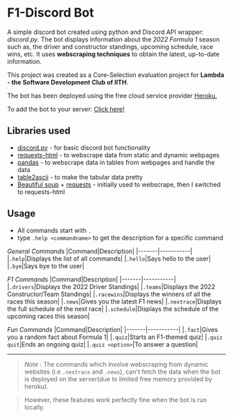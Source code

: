 # F1-Discord Bot

A simple discord bot created using python and Discord API wrapper: *discord.py*. The bot displays information about the *2022 Formula 1* season such as, the driver and constructor standings, upcoming schedule, race wins, etc. It uses **webscraping techniques** to obtain the latest, up-to-date information.

This project was created as a Core-Selection evaluation project for **Lambda - the Software Development Club of IITH**.

The bot has been deployed using the free cloud service provider [Heroku.](https://www.heroku.com/)

To add the bot to your server:
[Click here!](https://discord.com/oauth2/authorize?client_id=988392963434508318&permissions=534723950656&scope=bot)

## Libraries used

* [discord.py](https://discordpy.readthedocs.io/en/stable/) - for basic discord bot functionality
* [requests-html](https://requests.readthedocs.io/projects/requests-html/en/latest/) - to webscrape data from static and dynamic webpages
* [pandas](https://pandas.pydata.org/docs/) - to webscrape data in tables from webpages and handle the data
* [table2ascii](https://table2ascii.readthedocs.io/en/latest/) - to make the tabular data pretty
* [Beautiful soup](https://www.crummy.com/software/BeautifulSoup/bs4/doc/) + [requests](https://requests.readthedocs.io/en/latest/) - initially used to webscrape, then I switched to requests-html

## Usage

* All commands start with `.` 
* type `.help <commandname>` to get the description for a specific command

*General Commands*
|Command|Description|
|-------|-----------|
|`.help`|Displays the list of all commands|
|`.hello`|Says hello to the user|
|`.bye`|Says bye to the user|

*F1 Commands*
|Command|Description|
|-------|-----------|
|`.drivers`|Displays the 2022 Driver Standings|
|`.teams`|Displays the 2022 Constructor/Team Standings|
|`.racewins`|Displays the winners of all the races this season|
|`.news`|Gives you the latest F1 news|
|`.nextrace`|Displays the full schedule of the next race|
|`.schedule`|Displays the schedule of the upcoming races this season|

*Fun Commands*
|Command|Description|
|-------|-----------|
|`.fact`|Gives you a random fact about Formula 1|
|`.quiz`|Starts an F1-themed quiz|
|`.quiz quit`|Ends an ongoing quiz|
|`.quiz <option>`|To answer a question|






----
> *Note* : The commands which involve webscraping from dynamic websites (i.e `.nextrace` and `.news`), can't fetch the data when the bot is deployed on the server(due to limited free memory provided by heroku). 

> However, these features work perfectly fine when the bot is run locally.
